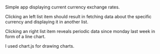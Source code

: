 Simple app displaying current currency exchange rates.

Clicking an left list item should result in fetching data about the specific currency and displaying it in another list.

Clicking an right list item reveals periodic data since monday last week in form of a line chart.

I used chart.js for drawing charts.
